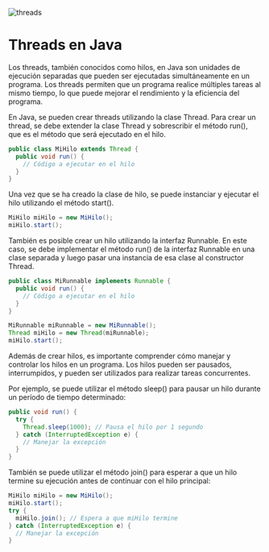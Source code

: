 ![threads](https://user-images.githubusercontent.com/75398496/233455432-021497d2-0556-44a0-8ef8-ca5972215793.png)

# Threads en Java
Los threads, también conocidos como hilos, en Java son unidades de ejecución separadas que pueden ser ejecutadas simultáneamente en un programa. Los threads permiten que un programa realice múltiples tareas al mismo tiempo, lo que puede mejorar el rendimiento y la eficiencia del programa.

En Java, se pueden crear threads utilizando la clase Thread. Para crear un thread, se debe extender la clase Thread y sobrescribir el método run(), que es el método que será ejecutado en el hilo.

```java
public class MiHilo extends Thread {
  public void run() {
    // Código a ejecutar en el hilo
  }
}
```

Una vez que se ha creado la clase de hilo, se puede instanciar y ejecutar el hilo utilizando el método start().

```java
MiHilo miHilo = new MiHilo();
miHilo.start();
```

También es posible crear un hilo utilizando la interfaz Runnable. En este caso, se debe implementar el método run() de la interfaz Runnable en una clase separada y luego pasar una instancia de esa clase al constructor Thread.

```java
public class MiRunnable implements Runnable {
  public void run() {
    // Código a ejecutar en el hilo
  }
}

MiRunnable miRunnable = new MiRunnable();
Thread miHilo = new Thread(miRunnable);
miHilo.start();
```

Además de crear hilos, es importante comprender cómo manejar y controlar los hilos en un programa. Los hilos pueden ser pausados, interrumpidos, y pueden ser utilizados para realizar tareas concurrentes.

Por ejemplo, se puede utilizar el método sleep() para pausar un hilo durante un período de tiempo determinado:

```java
public void run() {
  try {
    Thread.sleep(1000); // Pausa el hilo por 1 segundo
  } catch (InterruptedException e) {
    // Manejar la excepción
  }
}
```

También se puede utilizar el método join() para esperar a que un hilo termine su ejecución antes de continuar con el hilo principal:

```java
MiHilo miHilo = new MiHilo();
miHilo.start();
try {
  miHilo.join(); // Espera a que miHilo termine
} catch (InterruptedException e) {
  // Manejar la excepción
}
```
